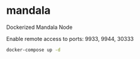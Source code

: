 # mandala
Dockerized Mandala Node

Enable remote access to ports: 9933, 9944, 30333
```bash
docker-compose up -d
```
